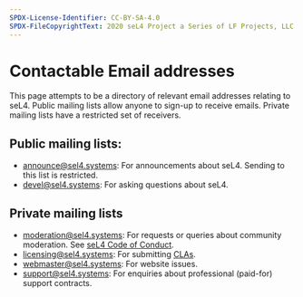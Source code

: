 ```yaml
---
SPDX-License-Identifier: CC-BY-SA-4.0
SPDX-FileCopyrightText: 2020 seL4 Project a Series of LF Projects, LLC.
---
```


# Contactable Email addresses

This page attempts to be a directory of relevant email addresses relating to seL4.
Public mailing lists allow anyone to sign-up to receive emails.
Private mailing lists have a restricted set of receivers.

## Public mailing lists:

  - [announce@sel4.systems](https://sel4.systems/lists/listinfo/announce): For announcements about seL4.
    Sending to this list is restricted.
  - [devel@sel4.systems](https://sel4.systems/lists/listinfo/devel): For asking questions about seL4.

## Private mailing lists

- [moderation@sel4.systems](mailto:moderation@sel4.systems): For requests or queries about community moderation.
  See [seL4 Code of Conduct](/Conduct).
- [licensing@sel4.systems](mailto:licensing@sel4.systems): For submitting [CLAs](/Contributing).
- [webmaster@sel4.systems](mailto:webmaster@sel4.systems): For website issues.
- [support@sel4.systems](mailto:support@sel4.systems): For enquiries about professional (paid-for) support contracts.
